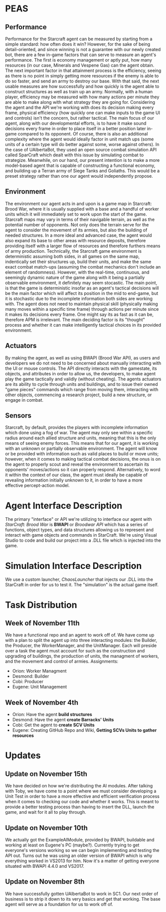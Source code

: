 # PEAS

## Performance
Performance for the Starcraft agent can be measured by starting from a simple standard: how often does it win? However, for the sake of being detail-oriented, and since winning is not a guarantee with our newly created bot, there are a few in-game factors that can serve to measure an agent's performance. The first is economy management or aptly put, how many resources (in our case, Minerals and Vespene Gas) can the agent obtain. The next important factor in that attainment process is the efficiency, seeing as there is no point in simply getting more resources if the enemy is able to do so faster, and send an army to destroy our base. With that said, the next usable measures are how successfully and how quickly is the agent able to construct structures as well as train up an army. Normally, with a human player, efficiency may be measured with how many actions per minute they are able to make along with what strategy they are going for. Considering the agent and the API we're working with does its decision making every frame, physical efficiency (how quickly one can make inputs to the game UI and controls) isn't the concern, but rather tactical. The main focus of our agent, along with our developmental efforts, is to have it make sound decisions every frame in order to place itself in a better position later in-game compared to its opponent. Of course, there is also an additional complexity where the agent would ideally factor in unit match ups (some units of a certain type will do better against some, worse against others). In the case of UAlbertaBot, they used an open source combat simulation API called SparCraft which dealt with this issue by simulating combat to strategize. Meanwhile, on our hand, our present intention is to make a more model-based agent that is capable of constructing a functional economy, and building up a Terran army of Siege Tanks and Goliaths. This would be a preset strategy rather than one our agent would independently propose.

## Environment
The environment our agent acts in and upon is a game map in Starcraft: Brood War, where it is usually supplied with a base and a handful of worker units which it will immediately set to work upon the start of the game. Starcraft maps may vary in terms of their navigable terrain, as well as the potential number of opponents. Not only does the terrain serve for the agent to consider the movement of its armies, but also the building of needed structures. In a more ideal and advanced case, the agent would also expand its base to other areas with resource deposits, therefore providing itself with a larger flow of resources and therefore furthers means of army production.
Technically, the Starcraft game environment is deterministic assuming both sides, in all games on the same map, indentically set their structures up, build their units, and make the same exact combat match-ups (assuming the combat mechanics don't include an element of randomness). However, with the real-time, continuous, and seemingly dynamic nature of the game along with it being a partially observable emvironment, it definitely may seem stocastic. The main point, is that the game is deterministic insofar as an agent's tactical decisions will be the main factor which will affect its position in the mid to end-game, but it is stochastic due to the incomplete information both sides are working with. The agent does not need to maintain physical skill (physically making many moves within a specific time frame) through actions per minute since it makes its decisions every frame. One might say its as fast as it can be, therefore APM is irrelevant. The main deciding factor is its "thought" process and whether it can make intelligently tactical choices in its provided environment.

## Actuators
By making the agent, as well as using BWAPI (Brood War API), as users and developers we do not need to be concerned about manually interacting with the UI or mouse controls. The API directly interacts with the gamestate, its objects, and attributes in order to allow us, the developers, to make agent play the game tactically and validly (without cheating). The agents actuators are its ability to cycle through units and buildings, and to issue their owned "game pieces" commands which range from moving them, interacting with other objects, commencing a research project, build a new structure, or engage in combat.

## Sensors
Starcraft, by default, provides the players with incomplete information which done using a fog of war. The agent may only see within a specific radius around each allied structure and units, meaning that this is the only means of seeing enemy forces. This means that for our agent, it is working with an unknown or partially observable environment. The agent will know or be provided with information such as valid places to build or move units; however, when it comes to making tactical combat decisions, the onus is on the agent to properly scout and reveal the environment to ascertain its opponents' moves/actions so it can properly respond. Alternatively, to word it within the context of our class, the agent must ideally be capable of revealing information initially unknown to it, in order to have a more effective percept-action model.

# Agent Interface Description
The primary "interface" or API we're utilizing to interface our agent with _StarCraft: Brood War_ is __BWAPI__ or _Broodwar API_ which has a series of functions, object types, and data structures allowing us to represent and interact with game objects and commands in StarCraft. We're using Visual Studio to code and build our project into a .DLL file which is injected into the game.
# Simulation Interface Description
We use a custom launcher, _ChaosLauncher_ that injects our .DLL into the StarCraft in order for us to test it. The "simulation" is the actual game itself.

# Task Distribution
## Week of November 11th
We have a functional repo and an agent to work off of. We have come up with a plan to split
the agent up into three interacting modules: the Builder, the Producer, the WorkerManager, and the UnitManager.
Each will preside over a task the agent must account for such as the construction and upgrading of buildings,
the production of units, the managment of workers, and the movement and control of armies.
Assignments:
- Orion: Worker Managment
- Desmond: Builder
- Cobi: Producer
- Eugene: Unit Management

## Week of November 4th
- Orion: Have the agent **build structures**
- Desmond: Have the agent **create Barracks' Units**
- Cobi: Get the agent to **create SCV Units**
- Eugene: Creating GitHub Repo and Wiki, **Getting SCVs Units to gather resources**

# Updates
## Update on November 15th
We have decided on how we're distributing the AI modules. After talking with Toby, we have come to a point where we must consider developing a Unit Test in order to have a more effective and efficient verification process when it comes to checking our code and whether it works. This is meant to provide a better testing process than having to insert the DLL, launch the game, and wait for it all to play through.

## Update on November 10th
We actually got the ExampleAIModule, provided by BWAPI, buildable and working
at least on Eugene's PC (maybe?). Currently trying to get everyone's versions working
so we can begin implementing and testing the API out.
Turns out he was using an older version of BWAPI which is why everything worked in VS2013 for him.
Now it's a matter of getting everyone situated with BWAPI 4.4.0 and VS2017.

## Update on November 8th
We have successfully gotten UAlbertaBot to work in SC1.
Our next order of business is to strip it down to its very basics
and get that working. The base agent will serve as a foundation for
us to work off of.


